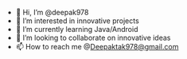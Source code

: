 - 👋 Hi, I’m @deepak978
- 👀 I’m interested in innovative projects 
- 🌱 I’m currently learning Java/Android
- 💞️ I’m looking to collaborate on innovative ideas
- 📫 How to reach me @Deepaktak978@gmail.com

<!---
deepak978/deepak978 is a ✨ special ✨ repository because its `README.md` (this file) appears on your GitHub profile.
You can click the Preview link to take a look at your changes.
--->
